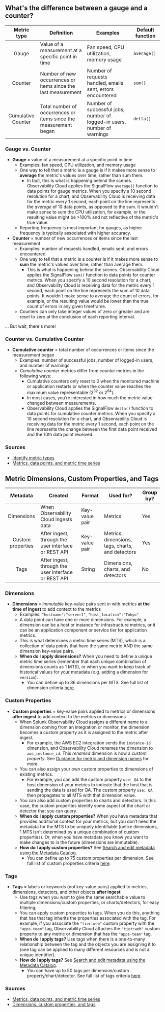 ## What's the difference between a gauge and a counter?

| Metric type        | Definition                                                       | Examples                                                                 | Default function |
|:------------------:|------------------------------------------------------------------|--------------------------------------------------------------------------|------------------|
| Gauge              | Value of a measurement at a specific point in time               | Fan speed, CPU utilization, memory usage                                 | `average()`      |
| Counter            | Number of new occurrences or items since the last measurement    | Number of requests handled, emails sent, errors encountered              | `sum()`          |
| Cumulative Counter | Total number of occurrences or items since the measurement began | Number of successful jobs, number of logged-in users, number of warnings | `delta()`        |

### Gauge vs. Counter
- **Gauge** = value of a measurement at a specific point in time
	- Examples: fan speed, CPU utilization, and memory usage
	- One way to tell that a metric is a gauge is if it makes more sense to **average** the metric's values over time, rather than sum them.
		- In fact, this is what is happening behind the scenes. Observability Cloud applies the SignalFlow `average()` function to data points for gauge metrics. When you specify a 10 second resolution for a chart, and Observability Cloud is receiving data for the metric every 1 second, each point on the line represents the *average* of 10 data points, as opposed to the sum. It wouldn't make sense to sum the CPU utilization, for example, or the resulting value might be >100% and not reflective of the metric's true value.
	- Reporting frequency is most important for gauges, as higher frequency is typically associated with higher accuracy.
- **Counter** = number of new occurrences or items since the last measurement
	- Examples: number of requests handled, emails sent, and errors encountered
	- One way to tell that a metric is a counter is if it makes more sense to **sum** the metric's values over time, rather than average them.
		- This is what is happening behind the scenes. Observability Cloud applies the SignalFlow `sum()` function to data points for counter metrics. When you specify a 10 second resolution for a chart, and Observability Cloud is receiving data for the metric every 1 second, each point on the line represents the sum of 10 data points. It wouldn't make sense to average the count of errors, for example, or the resulting value would be lower than the true count of errors in any given timeframe.
	- Counters can only take integer values of zero or greater and are reset to zero at the conclusion of each reporting interval.

... But wait, there's more!

### Counter vs. Cumulative Counter
- **Cumulative counter** = total number of occurrences or items since the measurement began
	- Examples: number of successful jobs, number of logged-in users, and number of warnings
	- *Cumulative counter* metrics differ from *counter* metrics in the following ways:
		- Cumulative counters only reset to 0 when the monitored machine or application restarts or when the counter value reaches the maximum value representable (2<sup>32</sup> or 2<sup>64</sup>).
		- In most cases, you’re interested in how much the metric value changed between measurements.
		- Observability Cloud applies the SignalFlow `delta()` function to data points for cumulative counter metrics. When you specify a 10 second resolution for a chart, and Observability Cloud is receiving data for the metric every 1 second, each point on the line represents the change between the first data point received and the 10th data point received.

### Sources
- [Identify metric types](https://docs.splunk.com/Observability/metrics-and-metadata/metric-types.html)
- [Metrics, data points, and metric time series](https://docs.splunk.com/observability/metrics-and-metadata/metrics.html)

## Metric Dimensions, Custom Properties, and Tags

| Metadata          | Created                                              | Format         | Used for?                                        | Group by? |
|:-----------------:|------------------------------------------------------|----------------|--------------------------------------------------|-----------|
| Dimensions        | When Observability Cloud ingests data                | Key-value pair | Metrics                                          | Yes       |
| Custom properties | After ingest, through the user interface or REST API | Key-value pair | Metrics, dimensions, tags, charts, and detectors | Yes       |
| Tags              | After ingest, through the user interface or REST API | String         | Dimensions, charts, and detectors                | No        |

### Dimensions
- **Dimensions** = *immutable* key-value pairs sent in with metrics **at the time of ingest** to add context to the metrics
	- Examples: `"hostname":"server1"`, `"host_location":"Tokyo"`
	- A data point can have one or more dimensions. For example, a dimension can be a host or instance for infrastructure metrics, or it can be an application component or service tier for application metrics.
	- This is what determines a metric time series (MTS), which is a collection of data points that have the same metric AND the same dimension key-value pairs.
	- **When do I apply dimensions?** When you need to define a unique metric time series (remember that each unique combination of dimensions counts as 1 MTS), or when you want to keep track of historical values for your metadata (e.g. adding a dimension for `version`).
		- You can define up to 36 dimensions per MTS. See full list of dimension criteria [here](https://docs.splunk.com/observability/metrics-and-metadata/metrics-dimensions-mts.html#dimensions-criteria).

### Custom Properties
- **Custom properties** = key-value pairs applied to metrics or dimensions **after ingest** to add context to the metrics or dimensions
	- When Splunk Observability Cloud assigns a different name to a dimension coming from an integration or monitor, the dimension becomes a custom property as it is assigned to the metric after ingest. 
		- For example, the AWS EC2 integration sends the `instance-id` dimension, and Observability Cloud renames the dimension to `aws_instance_id`. This *renamed* dimension is now a *custom property*. See [Guidance for metric and dimension names](https://docs.splunk.com/observability/metrics-and-metadata/metric-names.html) for more.
	- You can also assign your own custom properties to dimensions of existing metrics. 
		- For example, you can add the custom property `use: QA` to the host dimension of your metrics to indicate that the host that is sending the data is used for QA. The custom property `use: QA` then propagates to all MTS with that dimension value. 
	- You can also add custom properties to charts and detectors. In this case, the custom properties identify some aspect of the chart or detector that you can query.
	- **When do I apply custom properties?** When you have metadata that provides additional context for your metrics, but you don’t need the metadata for the MTS to be uniquely identifiable (unlike dimensions, 1 MTS isn't determined by a unique combination of custom properties). Or, when you have metadata you know you want to make changes to in the future (dimensions are immutable).
	- **How do I apply custom properties?** See [Search and edit metadata using the Metadata Catalog](https://docs.splunk.com/observability/metrics-and-metadata/metrics-finder-metadata-catalog.html#search-edit-metadata).
		- You can define up to 75 custom properties per dimension. See full list of custom properties criteria [here](https://docs.splunk.com/observability/metrics-and-metadata/metrics-dimensions-mts.html#custom-properties-criteria).

### Tags
- **Tags** = labels or keywords (not key-value pairs) applied to metrics, dimensions, detectors, and other objects **after ingest**
	- Use tags when you want to give the same searchable value to multiple dimensions/custom properties, or charts/detectors, for easy filtering.
	- You can apply custom properties to tags. When you do this, anything that has that tag inherits the properties associated with the tag. For example, if you associate the `"tier:web"` custom property with the `"apps-team"` tag, Observability Cloud attaches the `"tier:web"` custom property to any metric or dimension that has the `"apps-team"` tag. 
	- **When do I apply tags?** Use tags when there is a one-to-many relationship between the tag and the objects you are assigning it to (one tag can be applied to many different resources and is not a unique identifier).
	- **How do I apply tags?** See [Search and edit metadata using the Metadata Catalog](https://docs.splunk.com/observability/metrics-and-metadata/metrics-finder-metadata-catalog.html#search-edit-metadata).
		- You can have up to 50 tags per dimension/custom property/chart/detector. See full list of tags criteria [here](https://docs.splunk.com/observability/metrics-and-metadata/metrics-dimensions-mts.html#tags-criteria).

### Sources
- [Metrics, data points, and metric time series](https://docs.splunk.com/observability/metrics-and-metadata/metrics.html)
- [Dimensions, custom properties, and tags](https://docs.splunk.com/observability/metrics-and-metadata/metrics-dimensions-mts.html)